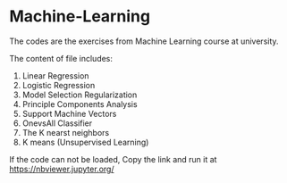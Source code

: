 # Machine-Learning
The codes are the exercises from Machine Learning course at university.

The content of file includes:
1. Linear Regression
2. Logistic Regression
3. Model Selection Regularization
4. Principle Components Analysis
5. Support Machine Vectors
6. OnevsAll Classifier
7. The K nearst neighbors
8. K means (Unsupervised Learning)

If the code can not be loaded, Copy the link and run it at https://nbviewer.jupyter.org/
